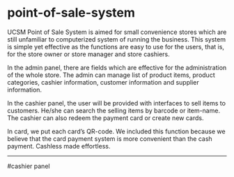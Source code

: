 # point-of-sale-system
UCSM Point of Sale System is aimed for small convenience stores which are still unfamiliar to computerized system of running the business. This system is simple yet effective as the functions are easy to use for the users, that is, for the store owner or store manager and store cashiers.

In the admin panel, there are fields which are effective for the administration of the whole store. The admin can manage list of product items, product categories, cashier information, customer information and supplier information.

In the cashier panel, the user will be provided with interfaces to sell items to customers. He/she can search the selling items by barcode or item-name. The cashier can also redeem the payment card or create new cards.

In card, we put each card’s QR-code. We included this function because we believe that the card payment system is more convenient than the cash payment. Cashless made effortless.

<hr>

#cashier panel

